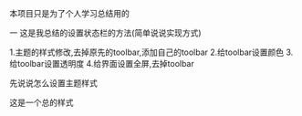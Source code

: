 
本项目只是为了个人学习总结用的



一     这是我总结的设置状态栏的方法(简单说说实现方式)

1.主题的样式修改,去掉原先的toolbar,添加自己的toolbar
2.给toolbar设置颜色
3.给toolbar设置透明度
4.给界面设置全屏,去掉toolbar



先说说怎么设置主题样式

这是一个总的样式
    <style name="CYAppTheme" parent="Theme.AppCompat.DayNight.NoActionBar">
        <item name="colorPrimary">@color/colorPrimary</item><!--  主题颜色 -->
        <item name="colorAccent">@color/colorAccent</item><!--  主题颜色 -->
        <item name="colorPrimaryDark">@color/colorPrimaryDark</item><!--  主题颜色 -->

        <item name="android:windowTranslucentStatus">false</item><!--  true为半透明, -->
        <item name="windowActionModeOverlay">true</item> <!--      其实是为了能够让ActionMode能够覆盖我们的Toolbar       -->
        <item name="android:windowActionModeOverlay">true</item><!--      其实是为了能够让ActionMode能够覆盖我们的Toolbar       -->

        <item name="actionModeStyle">@style/CYAppTheme.ActionMode</item>
        <item name="actionModeCloseButtonStyle">@style/CYAppTheme.ActionMode.ColseStype</item><!--   返回键的样式         -->
        <item name="actionModeBackground">@color/colorPrimary</item>
    </style>


    //toolbar高度
    <style name="CYAppTheme.ActionMode" parent="Widget.AppCompat.ActionMode">
        <item name="height">@dimen/toolbar_height</item>
    </style>
    //返回键
    <style name="CYAppTheme.ActionMode.ColseStype" parent="Widget.AppCompat.ActionButton.CloseMode">
        <item name="android:tint">@android:color/white</item>
        <item name="android:layout_marginStart">2dp</item>
    </style>


    //设置toolbar的theme
    <style name="AppTheme.AppBarOverlay" parent="ThemeOverlay.AppCompat.Dark" >
       <item name="windowActionModeOverlay">true</item>
       <item name="android:windowActionModeOverlay">true</item>
       <!--底部无阴影-->
       <item name="elevation">0dp</item>
    </style>

以上就是整个app的主题,以及toolbar的主题

点击设置顶部状态栏的颜色,直接设置就好了,具体方法见Activity.setStatusBarColor(@ColorInt color:Int)
设置状态栏的透明度,具体方法见Activity.transparentStatusBar(lightIconStyle: Boolean = true)
最后一个设置全屏的方法见Activity.fullScreen(isFullScreen: Boolean = true)




二    將同事的staticviewmodel加入进来
这个是他的主页,https://github.com/Attect



三    学习十个景点的排序算法

现在只有七个排序算法1/冒泡排序,2/选择排序,3/插入排序,4/希尔排序,5/归并排序,6/快速排序,7/堆排序
(两句话简单的描述)
1. 冒泡排序
从前往后两两比较,小的换到前面,大的到后面
循环次数n*n
2.选择排序
从前往后扫描找到最小的,將最小的放到前面
循环次数n*n
3.插入排序
两层循环
第一层从前往后
第二层循环,从上一层的index倒回到0位置,目的將index数据找到他合适的未知
最差的情况  循环次数n*n
4.希尔排序
將数组长度/2=len  index={(0,len) , (1 , len+1)... (len,len+len)}如此两两比对,小的到前面大的到后面
数组长度/2/2 =len   如此从0 开始每隔len个数字为一组,进行插入排序
循环次数n*log(2)n
5.归并排序(个人认为最有趣的一种, 用到了递归)
將数组一直除以2除到不能除为止,將数组分成若干个小数组,然后归并(按照从小到大的归并)
6.快速排序


7.堆排序(原文章https://www.cnblogs.com/guoyaohua/p/8600214.html, adjustHeap()方法有错)
將数组按照二叉树的顺序进行比对排序,將最大的数字浮到顶节点,然后將他与最后一个节点交换
如此往复循环到最后,最小的数字在顶层节点
复杂度   nlogn












1)听同事说有个睡眠排序,自己靠着理解尝试的睡眠排序
原理: 每个数据单独的一个线程
      根据数据让线程进入睡眠状态
      先醒的必然是比较小的数字,將排在前面
      由于jvm的线程工作原理(两个相邻的数字容易混乱)    所以將每个数字都扩大了100倍 , 让线程睡100倍的时间



